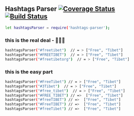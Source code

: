 
## Hashtags Parser [![Coverage Status](https://coveralls.io/repos/github/Naor-Tedgi/hashtags-parser/badge.svg?branch=master)](https://coveralls.io/github/Naor-Tedgi/hashtags-parser?branch=master) [![Build Status](https://travis-ci.org/Naor-Tedgi/hashtags-parser.svg?branch=master)](https://travis-ci.org/Naor-Tedgi/hashtags-parser)



```sh
let hashtagsParser = require('hashtags-parser');
```
###  this is the real deal - 🚀🚀🚀
```sh
hashtagsParser("#freetibet")  // = > ["Free", "Tibet"]
hashtagsParser("#FREETIBET")  // = > ["Free", "Tibet"]
hashtagsParser("#freetibetorg")  // = > ["Free", "Tibet"]
```

### this is the easy part 
```sh
hashtagsParser("#FreeTibet") // = > ["Free", "Tibet"]
hashtagsParser("#3Tibet")  // = > ["Free", "Tibet"]
hashtagsParser("#free_tibet")  // = > ["Free", "Tibet"]
hashtagsParser("#FREE_TIBET") // =>  ["Free", "Tibet"]
hashtagsParser("#freeTIBET") // =>  ["Free", "Tibet"]
hashtagsParser("#FreeTIBET") // =>  ["Free", "Tibet"]
hashtagsParser("#freeTibet") // =>  ["Free", "Tibet"]


```
